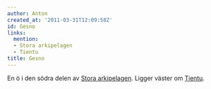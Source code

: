 ```yaml
---
author: Anton
created_at: '2011-03-31T12:09:58Z'
id: Gesno
links:
  mention:
  - Stora arkipelagen
  - Tientu
title: Gesno
---
```


En ö i den södra delen av [Stora arkipelagen]. Ligger väster om [Tientu].

  [Stora arkipelagen]: Stora_arkipelagen
  [Tientu]: Tientu
